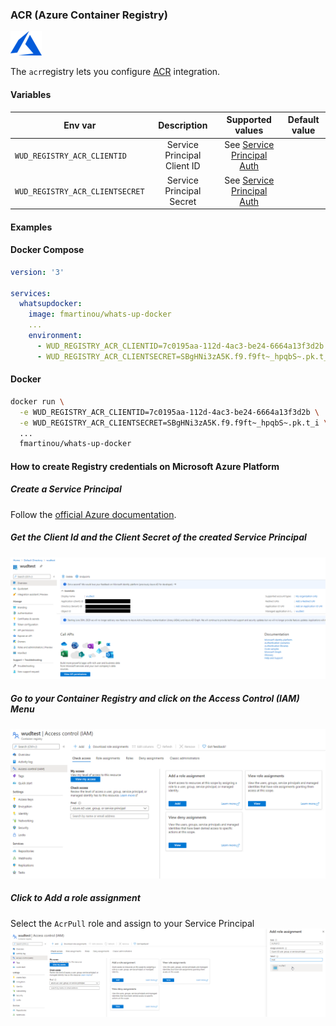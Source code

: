 ### ACR (Azure Container Registry)
![logo](azure.png)

The ```acr```registry lets you configure [ACR](https://azure.microsoft.com/services/container-registry/) integration.

#### Variables

| Env var                         | Description                 | Supported values                                                                                                                  | Default value |
| ------------------------------- |:---------------------------:|:---------------------------------------------------------------------------------------------------------------------------------:|:-------------:| 
| `WUD_REGISTRY_ACR_CLIENTID`     | Service Principal Client ID | See [Service Principal Auth](https://docs.microsoft.com/en-us/azure/container-registry/container-registry-auth-service-principal) |               |
| `WUD_REGISTRY_ACR_CLIENTSECRET` | Service Principal Secret    | See [Service Principal Auth](https://docs.microsoft.com/en-us/azure/container-registry/container-registry-auth-service-principal) |               |

#### Examples

<!-- tabs:start -->
#### **Docker Compose**
```yaml
version: '3'

services:
  whatsupdocker:
    image: fmartinou/whats-up-docker
    ...
    environment:
      - WUD_REGISTRY_ACR_CLIENTID=7c0195aa-112d-4ac3-be24-6664a13f3d2b
      - WUD_REGISTRY_ACR_CLIENTSECRET=SBgHNi3zA5K.f9.f9ft~_hpqbS~.pk.t_i
```
#### **Docker**
```bash
docker run \
  -e WUD_REGISTRY_ACR_CLIENTID=7c0195aa-112d-4ac3-be24-6664a13f3d2b \
  -e WUD_REGISTRY_ACR_CLIENTSECRET=SBgHNi3zA5K.f9.f9ft~_hpqbS~.pk.t_i \
  ...
  fmartinou/whats-up-docker
```
<!-- tabs:end -->

#### How to create Registry credentials on Microsoft Azure Platform
##### Create a Service Principal
Follow the [official Azure documentation](https://docs.microsoft.com/azure/active-directory/develop/howto-create-service-principal-portal).

##### Get the Client Id and the Client Secret of the created Service Principal
![image](acr_01.png)

##### Go to your Container Registry and click on the Access Control (IAM) Menu
![image](acr_02.png)

##### Click to Add a role assignment
Select the `AcrPull` role and assign to your Service Principal
![image](acr_03.png)
